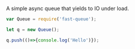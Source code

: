 A simple async queue that yields to IO under load.

```javascript
var Queue = require('fast-queue');

let q = new Queue();

q.push(()=>{console.log('Hello')});
```